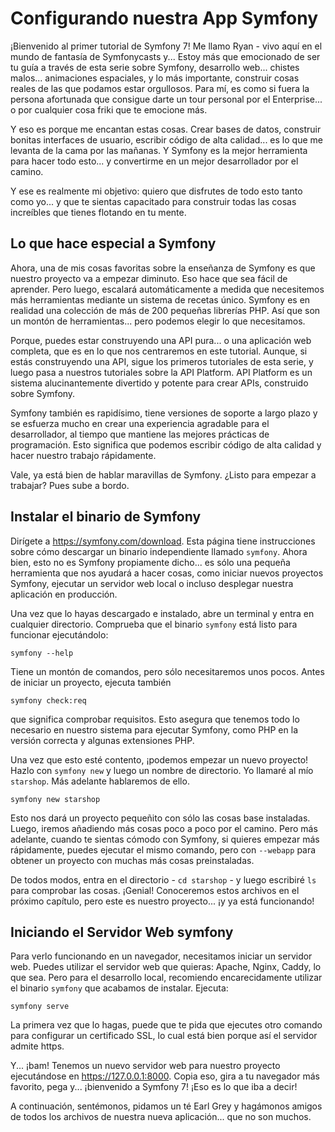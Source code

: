 # Configurando nuestra App Symfony

¡Bienvenido al primer tutorial de Symfony 7! Me llamo Ryan - vivo aquí en el mundo de fantasía de Symfonycasts y... Estoy más que emocionado de ser tu guía a través de esta serie sobre Symfony, desarrollo web... chistes malos... animaciones espaciales, y lo más importante, construir cosas reales de las que podamos estar orgullosos. Para mí, es como si fuera la persona afortunada que consigue darte un tour personal por el Enterprise... o por cualquier cosa friki que te emocione más.

Y eso es porque me encantan estas cosas. Crear bases de datos, construir bonitas interfaces de usuario, escribir código de alta calidad... es lo que me levanta de la cama por las mañanas. Y Symfony es la mejor herramienta para hacer todo esto... y convertirme en un mejor desarrollador por el camino.

Y ese es realmente mi objetivo: quiero que disfrutes de todo esto tanto como yo... y que te sientas capacitado para construir todas las cosas increíbles que tienes flotando en tu mente.

## Lo que hace especial a Symfony

Ahora, una de mis cosas favoritas sobre la enseñanza de Symfony es que nuestro proyecto va a empezar diminuto. Eso hace que sea fácil de aprender. Pero luego, escalará automáticamente a medida que necesitemos más herramientas mediante un sistema de recetas único. Symfony es en realidad una colección de más de 200 pequeñas librerías PHP. Así que son un montón de herramientas... pero podemos elegir lo que necesitamos.

Porque, puedes estar construyendo una API pura... o una aplicación web completa, que es en lo que nos centraremos en este tutorial. Aunque, si estás construyendo una API, sigue los primeros tutoriales de esta serie, y luego pasa a nuestros tutoriales sobre la API Platform. API Platform es un sistema alucinantemente divertido y potente para crear APIs, construido sobre Symfony.

Symfony también es rapidísimo, tiene versiones de soporte a largo plazo y se esfuerza mucho en crear una experiencia agradable para el desarrollador, al tiempo que mantiene las mejores prácticas de programación. Esto significa que podemos escribir código de alta calidad y hacer nuestro trabajo rápidamente.

Vale, ya está bien de hablar maravillas de Symfony. ¿Listo para empezar a trabajar? Pues sube a bordo.

## Instalar el binario de Symfony

Dirígete a https://symfony.com/download. Esta página tiene instrucciones sobre cómo descargar un binario independiente llamado `symfony`. Ahora bien, esto no es Symfony propiamente dicho... es sólo una pequeña herramienta que nos ayudará a hacer cosas, como iniciar nuevos proyectos Symfony, ejecutar un servidor web local o incluso desplegar nuestra aplicación en producción.

Una vez que lo hayas descargado e instalado, abre un terminal y entra en cualquier directorio. Comprueba que el binario `symfony` está listo para funcionar ejecutándolo:

```terminal
symfony --help
```

Tiene un montón de comandos, pero sólo necesitaremos unos pocos. Antes de iniciar un proyecto, ejecuta también

```terminal
symfony check:req
```

que significa comprobar requisitos. Esto asegura que tenemos todo lo necesario en nuestro sistema para ejecutar Symfony, como PHP en la versión correcta y algunas extensiones PHP.

Una vez que esto esté contento, ¡podemos empezar un nuevo proyecto! Hazlo con `symfony new` y luego un nombre de directorio. Yo llamaré al mío `starshop`. Más adelante hablaremos de ello.

```terminal-silent
symfony new starshop
```

Esto nos dará un proyecto pequeñito con sólo las cosas base instaladas. Luego, iremos añadiendo más cosas poco a poco por el camino. Pero más adelante, cuando te sientas cómodo con Symfony, si quieres empezar más rápidamente, puedes ejecutar el mismo comando, pero con `--webapp` para obtener un proyecto con muchas más cosas preinstaladas.

De todos modos, entra en el directorio - `cd starshop` - y luego escribiré `ls` para comprobar las cosas. ¡Genial! Conoceremos estos archivos en el próximo capítulo, pero este es nuestro proyecto... ¡y ya está funcionando!

## Iniciando el Servidor Web symfony

Para verlo funcionando en un navegador, necesitamos iniciar un servidor web. Puedes utilizar el servidor web que quieras: Apache, Nginx, Caddy, lo que sea. Pero para el desarrollo local, recomiendo encarecidamente utilizar el binario `symfony` que acabamos de instalar. Ejecuta:

```terminal
symfony serve
```

La primera vez que lo hagas, puede que te pida que ejecutes otro comando para configurar un certificado SSL, lo cual está bien porque así el servidor admite https.

Y... ¡bam! Tenemos un nuevo servidor web para nuestro proyecto ejecutándose en https://127.0.0.1:8000. Copia eso, gira a tu navegador más favorito, pega y... ¡bienvenido a Symfony 7! ¡Eso es lo que iba a decir!

A continuación, sentémonos, pidamos un té Earl Grey y hagámonos amigos de todos los archivos de nuestra nueva aplicación... que no son muchos.
